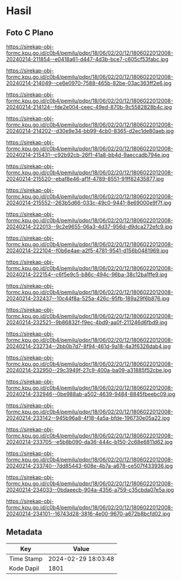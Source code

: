 # Hasil

## Foto C Plano

https://sirekap-obj-formc.kpu.go.id/c0b4/pemilu/pdpr/18/06/02/20/12/1806022012008-20240214-211854--e0418a61-d447-4d3b-bce7-c605cf53fabc.jpg

https://sirekap-obj-formc.kpu.go.id/c0b4/pemilu/pdpr/18/06/02/20/12/1806022012008-20240214-214049--ce6e0970-7588-465b-82be-03ac363ff2e6.jpg

https://sirekap-obj-formc.kpu.go.id/c0b4/pemilu/pdpr/18/06/02/20/12/1806022012008-20240214-214124--fde2e004-ceec-49ed-870b-9c5582828b4c.jpg

https://sirekap-obj-formc.kpu.go.id/c0b4/pemilu/pdpr/18/06/02/20/12/1806022012008-20240214-214202--d30e9e34-bb99-4cb0-8365-d2ec1de80aeb.jpg

https://sirekap-obj-formc.kpu.go.id/c0b4/pemilu/pdpr/18/06/02/20/12/1806022012008-20240214-215431--c92b92cb-26f1-41a8-bb4d-9aeccadb794e.jpg

https://sirekap-obj-formc.kpu.go.id/c0b4/pemilu/pdpr/18/06/02/20/12/1806022012008-20240214-215520--ebaf8e46-af1f-4789-8551-91ff82435877.jpg

https://sirekap-obj-formc.kpu.go.id/c0b4/pemilu/pdpr/18/06/02/20/12/1806022012008-20240214-215552--263b5d66-033c-49c0-9441-8e69000e9f7f.jpg

https://sirekap-obj-formc.kpu.go.id/c0b4/pemilu/pdpr/18/06/02/20/12/1806022012008-20240214-222013--9c2e9655-06a3-4d37-956d-d9dca272efc9.jpg

https://sirekap-obj-formc.kpu.go.id/c0b4/pemilu/pdpr/18/06/02/20/12/1806022012008-20240214-222104--f0b6e4ae-a2f5-4781-9541-d156b0481969.jpg

https://sirekap-obj-formc.kpu.go.id/c0b4/pemilu/pdpr/18/06/02/20/12/1806022012008-20240214-222154--c6f5e9c5-b86c-494c-96ba-38c12ba1ffe9.jpg

https://sirekap-obj-formc.kpu.go.id/c0b4/pemilu/pdpr/18/06/02/20/12/1806022012008-20240214-232437--10c44f8a-525a-426c-95fb-189a29f6b876.jpg

https://sirekap-obj-formc.kpu.go.id/c0b4/pemilu/pdpr/18/06/02/20/12/1806022012008-20240214-232521--9b86832f-f9ec-4bd9-aa0f-211246d6fbd9.jpg

https://sirekap-obj-formc.kpu.go.id/c0b4/pemilu/pdpr/18/06/02/20/12/1806022012008-20240214-232734--2bb0b7d7-8f94-461d-9a18-4a3f6326dab4.jpg

https://sirekap-obj-formc.kpu.go.id/c0b4/pemilu/pdpr/18/06/02/20/12/1806022012008-20240214-232950--29c3949f-27c9-400a-ba09-a31885f52cbe.jpg

https://sirekap-obj-formc.kpu.go.id/c0b4/pemilu/pdpr/18/06/02/20/12/1806022012008-20240214-232946--0be988ab-a502-4639-9484-8845fbeebc09.jpg

https://sirekap-obj-formc.kpu.go.id/c0b4/pemilu/pdpr/18/06/02/20/12/1806022012008-20240214-233142--945b96a8-4f18-4a5a-bfde-196730e05a22.jpg

https://sirekap-obj-formc.kpu.go.id/c0b4/pemilu/pdpr/18/06/02/20/12/1806022012008-20240214-233705--e5b8b090-da36-444c-b150-2c68e6811d62.jpg

https://sirekap-obj-formc.kpu.go.id/c0b4/pemilu/pdpr/18/06/02/20/12/1806022012008-20240214-233740--7dd85443-608e-4b7a-a678-ce507f433936.jpg

https://sirekap-obj-formc.kpu.go.id/c0b4/pemilu/pdpr/18/06/02/20/12/1806022012008-20240214-234033--0bdaeecb-904a-4356-a759-c35cbda07e5a.jpg

https://sirekap-obj-formc.kpu.go.id/c0b4/pemilu/pdpr/18/06/02/20/12/1806022012008-20240214-234101--16743d28-3816-4e00-9670-a672b8bcfd02.jpg


## Metadata

| Key        | Value               |
| ---------- | ------------------- |
| Time Stamp | 2024-02-29 18:03:48 |
| Kode Dapil | 1801                |



